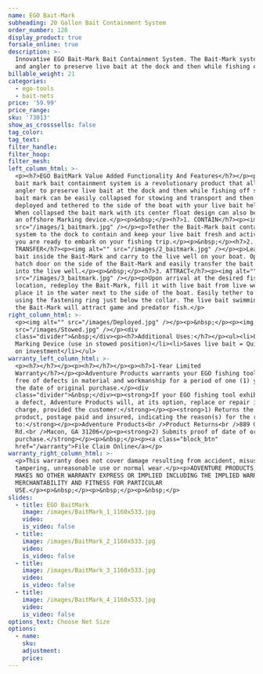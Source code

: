 ```yaml
---
name: EGO Bait-Mark
subheading: 20 Gallon Bait Containment System
order_number: 120
display_product: true
forsale_online: true
description: >-
  Innovative EGO Bait-Mark Bait Containment System. The Bait-Mark system allows
  and angler to preserve live bait at the dock and then while fishing off shore
billable_weight: 21
categories:
  - ego-tools
  - bait-nets
price: '59.99'
price_range:
sku: '73013'
show_as_crosssells: false
tag_color:
tag_text:
filter_handle:
filter_hoop:
filter_mesh:
left_column_html: >-
  <p><h7>EGO BaitMark Value Added Functionality And Features</h7></p><p>The EGO
  bait mark bait containment system is a revolutionary product that allows an
  angler to preserve live bait at the dock and then while fishing off shore. The
  bait mark can be easily collapsed for stowing and transport and then quickly
  deployed and tethered to the side of the boat with your live bait held inside.
  When collapsed the bait mark with its center float design can also be used as
  an offshore Marking device.</p><p>&nbsp;</p><h7>1. CONTAIN</h7><p><img alt=""
  src="/images/1_baitmark.jpg" /></p><p>Tether the Bait-Mark bait containment
  system to the dock to contain and keep your live bait fresh and active until
  you are ready to embark on your fishing trip.</p><p>&nbsp;</p><h7>2.
  TRANSFER</h7><p><img alt="" src="/images/2_baitmark.jpg" /></p><p>Leave live
  bait inside the Bait-Mark and carry to the live well on your boat. Open the
  hatch door on the side of the Bait-Mark and easily transfer the bait unharmed
  into the live well.</p><p>&nbsp;</p><h7>3. ATTRACT</h7><p><img alt=""
  src="/images/3_baitmark.jpg" /></p><p>Upon arrival at the desired fishing
  location, redeploy the Bait-Mark, fill it with live bait from live well and
  place it in the water next to the side of the boat. Easily tether to the boat
  using the fastening ring just below the collar. The live bait swimming inside
  the Bait-Mark will attract game and predator fish.</p>
right_column_html: >-
  <p><img alt="" src="/images/Deployed.jpg" /></p><p>&nbsp;</p><p><img alt=""
  src="/images/Stowed.jpg" /></p><div
  class="divider">&nbsp;</div><p><h7>Additional Uses:</h7></p><ul><li>Location
  Marking Device (use in stowed position)</li><li>Saves live bait = Quick return
  on investment</li></ul>
warranty_left_column_html: >-
  <p><h7></h7></p><p><h7></h7></p><p><h7>1-Year Limited
  Warranty</h7></p><p>Adventure Products warrants your EGO fishing tool to be
  free of defects in material and workmanship for a period of one (1) years from
  the date of original purchase.</p><div
  class="divider">&nbsp;</div><p><strong>If your EGO fishing tool exhibits such
  a defect, Adventure Products will, at its option, replace or repair it without
  charge, provided the customer:</strong></p><p><strong>1) Returns the defective
  product, postage paid and insured, indicating the reason(s) for the return
  to:</strong></p><p>Adventure Products<br />Product Returns<br />889 Guy Paine
  Rd.<br />Macon, GA 31206</p><p><strong>2) Submits proof of date of original
  purchase.</strong></p><p>&nbsp;</p><p><a class="block_btn"
  href="/warranty">File Claim Online</a></p>
warranty_right_column_html: >-
  <p>This warranty does not cover damage resulting from accident, misuse, abuse,
  tampering, unreasonable use or normal wear.</p><p>ADVENTURE PRODUCTS, INC.
  MAKES NO OTHER WARRANTY EXPRESS OR IMPLIED INCLUDING THE IMPLIED WARRANTIES OF
  MERCHANTABILITY AND FITNESS FOR PARTICULAR
  USE.</p><p>&nbsp;</p><p>&nbsp;</p><p>&nbsp;</p>
slides:
  - title: EGO BaitMark
    image: /images/BaitMark_1_1160x533.jpg
    video:
    is_video: false
  - title:
    image: /images/BaitMark_2_1160x533.jpg
    video:
    is_video: false
  - title:
    image: /images/BaitMark_3_1160x533.jpg
    video:
    is_video: false
  - title:
    image: /images/BaitMark_4_1160x533.jpg
    video:
    is_video: false
options_text: Choose Net Size
options:
  - name:
    sku:
    adjustment:
    price:
---
```

